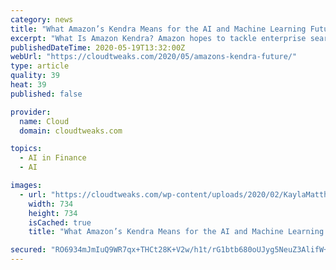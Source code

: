 ```yaml
---
category: news
title: "What Amazon’s Kendra Means for the AI and Machine Learning Future"
excerpt: "What Is Amazon Kendra? Amazon hopes to tackle enterprise search with Kendra. It’s a tool that offers suggested answers above the main group of results"
publishedDateTime: 2020-05-19T13:32:00Z
webUrl: "https://cloudtweaks.com/2020/05/amazons-kendra-future/"
type: article
quality: 39
heat: 39
published: false

provider:
  name: Cloud
  domain: cloudtweaks.com

topics:
  - AI in Finance
  - AI

images:
  - url: "https://cloudtweaks.com/wp-content/uploads/2020/02/KaylaMatthews.jpg"
    width: 734
    height: 734
    isCached: true
    title: "What Amazon’s Kendra Means for the AI and Machine Learning Future"

secured: "RO6934mJmIuQ9WR7qx+THCt28K+V2w/h1t/rG1btb680oUJyg5NeuZ3AlifW+oNQ1EFV2Yvf5Uhl5HpCm1NYinWRFJbDM3zTbSMYrnL3PKVJCbaBSRsY7BhrP9GuSW+tMCVHerp3bOJy0/bxNiKmeRy5rETRSRJrYRhmfWfenMpv4CqXfdF+Dp9bc96WBgFfghaiH9PLgovr5BTHmquvyNIzAYwrF+LKh3wqNfxiG8hg2FJGfuP+eypwGEYYz4mx1vZd4E4HjISaf/Gwc6h9YmZSHk6EuPqiNbMi9NHPI2LXKS6xqZ1bEmDUp4NnMgW7Md0oQcb/51fK8aDAwaJjmwh9KcEs5PMKSjjcwKYpq2DZl98kd3N5eLnhlMAj31wbnPvndGrBv5ZyUCeJ45ciW7UweX17AsWG17wWiZMox7RDWaT5jRQNuwDnESa9QOZ82aef0KedKXt6Yzps/X3w3bFNJu4Qz2X5ffikpZ4wUfs=;0HlAHKrUe++ZqdkY3DFEjw=="
---
```


